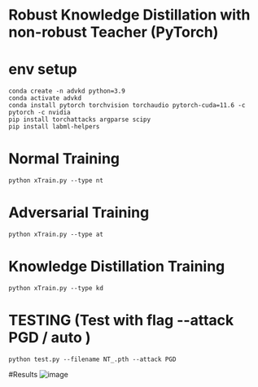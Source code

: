 # Robust Knowledge Distillation with non-robust Teacher  (PyTorch)


# env setup
```
conda create -n advkd python=3.9
conda activate advkd
conda install pytorch torchvision torchaudio pytorch-cuda=11.6 -c pytorch -c nvidia 
pip install torchattacks argparse scipy 
pip install labml-helpers
```


# Normal Training
```
python xTrain.py --type nt
```

# Adversarial Training
```
python xTrain.py --type at
```

# Knowledge Distillation Training
```
python xTrain.py --type kd
```


# TESTING (Test with flag --attack  PGD / auto )
```
python test.py --filename NT_.pth --attack PGD
```


#Results
![image](https://user-images.githubusercontent.com/114927281/206832113-fadd766a-3562-49fa-b806-04772f3c0c20.png)
